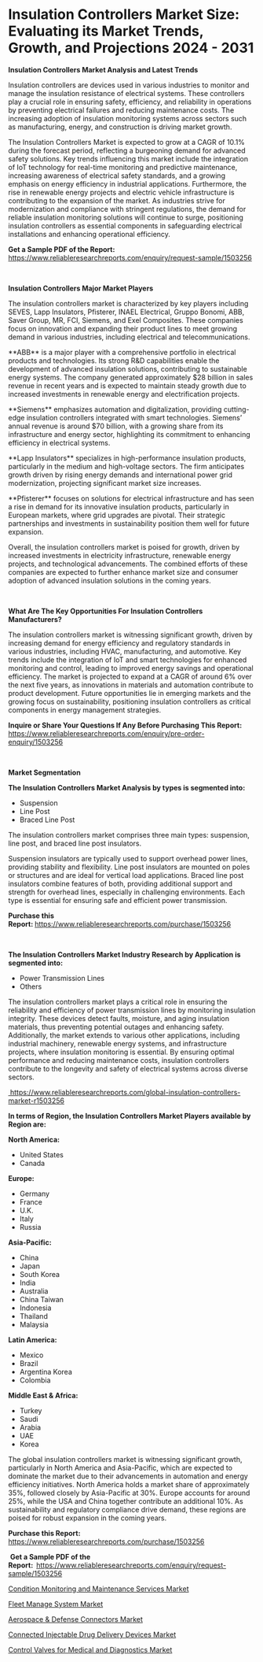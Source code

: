 <p><h1>Insulation Controllers Market Size: Evaluating its Market Trends, Growth, and Projections 2024 - 2031</h1></p><p><strong>Insulation Controllers Market Analysis and Latest Trends</strong></p>
<p><p>Insulation controllers are devices used in various industries to monitor and manage the insulation resistance of electrical systems. These controllers play a crucial role in ensuring safety, efficiency, and reliability in operations by preventing electrical failures and reducing maintenance costs. The increasing adoption of insulation monitoring systems across sectors such as manufacturing, energy, and construction is driving market growth.</p><p>The Insulation Controllers Market is expected to grow at a CAGR of 10.1% during the forecast period, reflecting a burgeoning demand for advanced safety solutions. Key trends influencing this market include the integration of IoT technology for real-time monitoring and predictive maintenance, increasing awareness of electrical safety standards, and a growing emphasis on energy efficiency in industrial applications. Furthermore, the rise in renewable energy projects and electric vehicle infrastructure is contributing to the expansion of the market. As industries strive for modernization and compliance with stringent regulations, the demand for reliable insulation monitoring solutions will continue to surge, positioning insulation controllers as essential components in safeguarding electrical installations and enhancing operational efficiency.</p></p>
<p><strong>Get a Sample PDF of the Report:&nbsp;</strong> <a href="https://www.reliableresearchreports.com/enquiry/request-sample/1503256?utm_campaign=31&utm_medium=2&utm_source=Github&utm_content=ia&utm_term=08122024&utm_id=insulation-controllers">https://www.reliableresearchreports.com/enquiry/request-sample/1503256</a></p>
<p>&nbsp;</p>
<p><strong>Insulation Controllers Major Market Players</strong></p>
<p><p>The insulation controllers market is characterized by key players including SEVES, Lapp Insulators, Pfisterer, INAEL Electrical, Gruppo Bonomi, ABB, Saver Group, MR, FCI, Siemens, and Exel Composites. These companies focus on innovation and expanding their product lines to meet growing demand in various industries, including electrical and telecommunications.</p><p>**ABB** is a major player with a comprehensive portfolio in electrical products and technologies. Its strong R&D capabilities enable the development of advanced insulation solutions, contributing to sustainable energy systems. The company generated approximately $28 billion in sales revenue in recent years and is expected to maintain steady growth due to increased investments in renewable energy and electrification projects.</p><p>**Siemens** emphasizes automation and digitalization, providing cutting-edge insulation controllers integrated with smart technologies. Siemens’ annual revenue is around $70 billion, with a growing share from its infrastructure and energy sector, highlighting its commitment to enhancing efficiency in electrical systems.</p><p>**Lapp Insulators** specializes in high-performance insulation products, particularly in the medium and high-voltage sectors. The firm anticipates growth driven by rising energy demands and international power grid modernization, projecting significant market size increases.</p><p>**Pfisterer** focuses on solutions for electrical infrastructure and has seen a rise in demand for its innovative insulation products, particularly in European markets, where grid upgrades are pivotal. Their strategic partnerships and investments in sustainability position them well for future expansion.</p><p>Overall, the insulation controllers market is poised for growth, driven by increased investments in electricity infrastructure, renewable energy projects, and technological advancements. The combined efforts of these companies are expected to further enhance market size and consumer adoption of advanced insulation solutions in the coming years.</p></p>
<p>&nbsp;</p>
<p><strong>What Are The Key Opportunities For Insulation Controllers Manufacturers?</strong></p>
<p><p>The insulation controllers market is witnessing significant growth, driven by increasing demand for energy efficiency and regulatory standards in various industries, including HVAC, manufacturing, and automotive. Key trends include the integration of IoT and smart technologies for enhanced monitoring and control, leading to improved energy savings and operational efficiency. The market is projected to expand at a CAGR of around 6% over the next five years, as innovations in materials and automation contribute to product development. Future opportunities lie in emerging markets and the growing focus on sustainability, positioning insulation controllers as critical components in energy management strategies.</p></p>
<p><strong>Inquire or Share Your Questions If Any Before Purchasing This Report:</strong> <a href="https://www.reliableresearchreports.com/enquiry/pre-order-enquiry/1503256?utm_campaign=31&utm_medium=2&utm_source=Github&utm_content=ia&utm_term=08122024&utm_id=insulation-controllers">https://www.reliableresearchreports.com/enquiry/pre-order-enquiry/1503256</a></p>
<p>&nbsp;</p>
<p><strong>Market Segmentation</strong></p>
<p><strong>The Insulation Controllers Market Analysis by types is segmented into:</strong></p>
<p><ul><li>Suspension</li><li>Line Post</li><li>Braced Line Post</li></ul></p>
<p><p>The insulation controllers market comprises three main types: suspension, line post, and braced line post insulators. </p><p>Suspension insulators are typically used to support overhead power lines, providing stability and flexibility. Line post insulators are mounted on poles or structures and are ideal for vertical load applications. Braced line post insulators combine features of both, providing additional support and strength for overhead lines, especially in challenging environments. Each type is essential for ensuring safe and efficient power transmission.</p></p>
<p><strong>Purchase this Report:&nbsp;</strong><a href="https://www.reliableresearchreports.com/purchase/1503256?utm_campaign=31&utm_medium=2&utm_source=Github&utm_content=ia&utm_term=08122024&utm_id=insulation-controllers">https://www.reliableresearchreports.com/purchase/1503256</a></p>
<p>&nbsp;</p>
<p><strong>The Insulation Controllers Market Industry Research by Application is segmented into:</strong></p>
<p><ul><li>Power Transmission Lines</li><li>Others</li></ul></p>
<p><p>The insulation controllers market plays a critical role in ensuring the reliability and efficiency of power transmission lines by monitoring insulation integrity. These devices detect faults, moisture, and aging insulation materials, thus preventing potential outages and enhancing safety. Additionally, the market extends to various other applications, including industrial machinery, renewable energy systems, and infrastructure projects, where insulation monitoring is essential. By ensuring optimal performance and reducing maintenance costs, insulation controllers contribute to the longevity and safety of electrical systems across diverse sectors.</p></p>
<p><a href="https://www.reliableresearchreports.com/global-insulation-controllers-market-r1503256?utm_campaign=31&utm_medium=2&utm_source=Github&utm_content=ia&utm_term=08122024&utm_id=insulation-controllers">&nbsp;https://www.reliableresearchreports.com/global-insulation-controllers-market-r1503256</a></p>
<p><strong>In terms of Region, the Insulation Controllers Market Players available by Region are:</strong></p>
<p>
    <p> <strong> North America: </strong>
        <ul>
            <li>United States</li>
            <li>Canada</li>
        </ul>
        </p> 
    <p> <strong> Europe: </strong>
        <ul>
            <li>Germany</li>
            <li>France</li>
            <li>U.K.</li>
            <li>Italy</li>
            <li>Russia</li>
        </ul>
        </p> 
    <p> <strong> Asia-Pacific: </strong>
        <ul>
            <li>China</li>
            <li>Japan</li>
            <li>South Korea</li>
            <li>India</li>
            <li>Australia</li>
            <li>China Taiwan</li>
            <li>Indonesia</li>
            <li>Thailand</li>
            <li>Malaysia</li>
        </ul>
        </p> 
    <p> <strong> Latin America: </strong>
        <ul>
            <li>Mexico</li>
            <li>Brazil</li>
            <li>Argentina Korea</li>
            <li>Colombia</li>
        </ul>
        </p> 
    <p> <strong> Middle East & Africa: </strong>
        <ul>
            <li>Turkey</li>
            <li>Saudi</li>
            <li>Arabia</li>
            <li>UAE</li>
            <li>Korea</li>
        </ul>
    </p>
    </p>
<p><p>The global insulation controllers market is witnessing significant growth, particularly in North America and Asia-Pacific, which are expected to dominate the market due to their advancements in automation and energy efficiency initiatives. North America holds a market share of approximately 35%, followed closely by Asia-Pacific at 30%. Europe accounts for around 25%, while the USA and China together contribute an additional 10%. As sustainability and regulatory compliance drive demand, these regions are poised for robust expansion in the coming years.</p></p>
<p><strong>Purchase this Report: </strong><a href="https://www.reliableresearchreports.com/purchase/1503256?utm_campaign=31&utm_medium=2&utm_source=Github&utm_content=ia&utm_term=08122024&utm_id=insulation-controllers">https://www.reliableresearchreports.com/purchase/1503256</a></p>
<p>&nbsp;<strong>Get a Sample PDF of the Report:&nbsp;&nbsp;</strong><a href="https://www.reliableresearchreports.com/enquiry/request-sample/1503256?utm_campaign=31&utm_medium=2&utm_source=Github&utm_content=ia&utm_term=08122024&utm_id=insulation-controllers">https://www.reliableresearchreports.com/enquiry/request-sample/1503256</a></p>
<p><strong></strong></p>
<p><p><a href="https://www.linkedin.com/pulse/detailed-condition-monitoring-maintenance-services-market-jtmff?utm_campaign=31&utm_medium=2&utm_source=Github&utm_content=ia&utm_term=08122024&utm_id=insulation-controllers">Condition Monitoring and Maintenance Services Market</a></p><p><a href="https://github.com/MonroeBullock54/Market-Research-Report-List-1/blob/main/fleet-manage-system-market.md?utm_campaign=31&utm_medium=2&utm_source=Github&utm_content=ia&utm_term=08122024&utm_id=insulation-controllers">Fleet Manage System Market</a></p><p><a href="https://github.com/rahu1506/Market-Research-Report-List-6/blob/main/aerospace-defense-connectors-market.md?utm_campaign=31&utm_medium=2&utm_source=Github&utm_content=ia&utm_term=08122024&utm_id=insulation-controllers">Aerospace & Defense Connectors Market</a></p><p><a href="https://www.linkedin.com/pulse/th-score-market-0ptye?utm_campaign=31&utm_medium=2&utm_source=Github&utm_content=ia&utm_term=08122024&utm_id=insulation-controllers">Connected Injectable Drug Delivery Devices Market</a></p><p><a href="https://www.linkedin.com/pulse/control-valves-medical-diagnostics-market-study-creating-hpqrc?utm_campaign=31&utm_medium=2&utm_source=Github&utm_content=ia&utm_term=08122024&utm_id=insulation-controllers">Control Valves for Medical and Diagnostics Market</a></p></p>